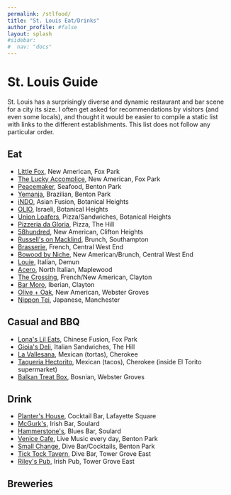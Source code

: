 ```yaml
---
permalink: /stlfood/
title: "St. Louis Eat/Drinks"
author_profile: #false
layout: splash
#sidebar:
#  nav: "docs"
---
```

# St. Louis Guide

St. Louis has a surprisingly diverse and dynamic restaurant and bar scene for a city its size. I often get asked for recommendations by visitors (and even some locals), and thought it would be easier to compile a static list with links to the different establishments. This list does not follow any particular order.

## Eat

* [Little Fox](https://www.google.com/maps/place/Little+Fox/@38.6079484,-90.2272046,15z/data=!4m2!3m1!1s0x0:0xcff5a1df744b257a?sa=X&ved=2ahUKEwjhpsDb6uj8AhV9kIkEHevuCTgQ_BJ6BAhyEAg), New American, Fox Park
* [The Lucky Accomplice](https://www.google.com/maps/place/The+Lucky+Accomplice/@38.6061982,-90.2253938,17z/data=!3m2!4b1!5s0x87d8b380c61e1755:0xfc191c9e47d126e8!4m6!3m5!1s0x87d8b34a0579dabf:0x9fa4ccf89122bd0c!8m2!3d38.606194!4d-90.2232051!16s%2Fg%2F11k8g5d76s), New American, Fox Park
* [Peacemaker](https://www.google.com/maps/place/Peacemaker+Lobster+%26+Crab/@38.6033514,-90.2176193,17z/data=!3m1!4b1!4m6!3m5!1s0x87d8b384d38bfa13:0x8ab09a425b8980e4!8m2!3d38.6033472!4d-90.2154306!16s%2Fg%2F11b5yypzc6), Seafood, Benton Park
* [Yemanja](https://www.google.com/maps/place/Yemanja+Brasil+Restaurant/@38.6001986,-90.2236649,17z/data=!3m1!4b1!4m6!3m5!1s0x87d8b3889d486e5d:0x571e03f6189f0cea!8m2!3d38.6001944!4d-90.2214762!16s%2Fg%2F1tl8l7lv), Brazilian, Benton Park
* [iNDO](https://www.google.com/maps/place/iNDO/@38.6192253,-90.2582764,17z/data=!3m1!4b1!4m6!3m5!1s0x87d8b552366426cf:0x438a03b63dc87615!8m2!3d38.6192211!4d-90.2560877!16s%2Fg%2F11fl42mvf7), Asian Fusion, Botanical Heights
* [OLIO](https://www.google.com/maps/place/OLIO/@38.6193602,-90.290562,14z/data=!4m10!1m2!2m1!1solio!3m6!1s0x87d8b4fb1aa0404d:0xa53840f1b15c7c76!8m2!3d38.6193602!4d-90.2555431!15sCgRvbGlvWgYiBG9saW-SARhtZWRpdGVycmFuZWFuX3Jlc3RhdXJhbnTgAQA!16s%2Fg%2F11xfm338h), Israeli, Botanical Heights
* [Union Loafers](https://www.google.com/maps/place/Union+Loafers+Caf%C3%A9+and+Bread+Bakery/@38.619806,-90.2581366,17z/data=!3m1!4b1!4m6!3m5!1s0x87d8b4fb3aea95df:0xcc016ae069955204!8m2!3d38.6198018!4d-90.2559479!16s%2Fg%2F11bw6tg4rj), Pizza/Sandwiches, Botanical Heights
* [Pizzeria da Gloria](https://www.google.com/maps/place/Pizzeria+da+Gloria/@38.6159342,-90.2770261,17z/data=!3m1!4b1!4m6!3m5!1s0x87d8b52243280aaf:0x8de154d83a3d5b1b!8m2!3d38.6159301!4d-90.2725414!16s%2Fg%2F11hxh4xxjy), Pizza, The Hill
* [58hundred](https://www.google.com/maps/place/58hundred/@38.6072693,-90.2879297,17z/data=!3m1!4b1!4m6!3m5!1s0x87d8b5f4fe59164d:0xe338045dc33e836e!8m2!3d38.6072651!4d-90.285741!16s%2Fg%2F11gvs7xt1y), New American, Clifton Heights
* [Russell's on Macklind](https://www.google.com/maps/place/Russell's+on+Macklind/@38.5867181,-90.2866283,17z/data=!3m1!4b1!4m6!3m5!1s0x87d8b5eb993bca65:0x918bb96fb916ec0d!8m2!3d38.5867139!4d-90.2844396!16s%2Fg%2F12hnx4m75), Brunch, Southampton
* [Brasserie](https://www.google.com/maps/place/Brasserie+by+Niche/@38.6400684,-90.2618421,15z/data=!4m2!3m1!1s0x0:0x4ccafbb414987011?sa=X&ved=2ahUKEwig0qHH6-j8AhVSmWoFHa_JDn8Q_BJ6BQiCARAI), French, Central West End
* [Bowood by Niche](https://www.google.com/maps/place/Bowood+by+Niche/@38.6494009,-90.2594221,17z/data=!3m1!4b1!4m6!3m5!1s0x87d8b5fa18522c87:0x6cce3e367845a305!8m2!3d38.6493967!4d-90.2572334!16s%2Fg%2F11s0_q7nzt), New American/Brunch, Central West End
* [Louie](https://www.google.com/maps/place/Louie/@38.6384102,-90.3776288,13z/data=!4m10!1m2!2m1!1slouie!3m6!1s0x87d8caa4ebc062e1:0x41e0a64e71aa16a3!8m2!3d38.6384102!4d-90.307591!15sCgVsb3VpZVoHIgVsb3VpZZIBEml0YWxpYW5fcmVzdGF1cmFudJoBJENoZERTVWhOTUc5blMwVkpRMEZuU1VOSE1uQkVZbXRCUlJBQuABAA!16s%2Fg%2F11c60_52m5), Italian, Demun
* [Acero](https://www.google.com/maps/place/Acero/@38.6385338,-90.3776289,13z/data=!4m10!1m2!2m1!1sacero!3m6!1s0x87d8ca8ba9a1071f:0x7e85e00c300a65fe!8m2!3d38.6134742!4d-90.3157934!15sCgVhY2Vyb1oHIgVhY2Vyb5IBEml0YWxpYW5fcmVzdGF1cmFudOABAA!16s%2Fg%2F12xq_rfzd), North Italian, Maplewood
* [The Crossing](https://www.google.com/maps/place/The+Crossing/@38.6386575,-90.3776289,13z/data=!4m10!1m2!2m1!1sthe+crossing!3m6!1s0x87d8cb2a85e20317:0xc8369a86925763a4!8m2!3d38.6503903!4d-90.337824!15sCgx0aGUgY3Jvc3NpbmdaDiIMdGhlIGNyb3NzaW5nkgERZnJlbmNoX3Jlc3RhdXJhbnSaASNDaFpEU1VoTk1HOW5TMFZKUTBGblNVTXlhemhNVmtKbkVBReABAA!16s%2Fg%2F1td72jt5), French/New American, Clayton
* [Bar Moro](https://www.google.com/maps/place/Bar+Moro/@38.6427082,-90.3358668,17z/data=!3m1!4b1!4m6!3m5!1s0x87d8cbd4441f7169:0x73dddb6a7b1f4451!8m2!3d38.642704!4d-90.3336781!16s%2Fg%2F11tpbd2whn), Iberian, Clayton
* [Olive + Oak](https://www.google.com/maps/place/Olive+%2B+Oak/@38.5931173,-90.3660103,17z/data=!3m1!4b1!4m6!3m5!1s0x87d8cb9444e07839:0x940472683fd5af8b!8m2!3d38.5931132!4d-90.3615256!16s%2Fg%2F11bccjjhwq), New American, Webster Groves
* [Nippon Tei](https://www.google.com/maps/place/Nippon+Tei/@38.5961799,-90.4957507,17z/data=!3m2!4b1!5s0x87d8d3b118f6f925:0x6e985a29d4c184a2!4m6!3m5!1s0x87d8d3b158798eb3:0x21935aaebc4a9947!8m2!3d38.5961757!4d-90.493562!16s%2Fg%2F1vy7h3bd), Japanese, Manchester

## Casual and BBQ
* [Lona's Lil Eats](https://www.google.com/maps/place/Lona's+Lil+Eats/@38.6102158,-90.2312611,17z/data=!3m1!4b1!4m6!3m5!1s0x87d8b47fccee2a1d:0xa12a5a4a22fc4d33!8m2!3d38.6102117!4d-90.2267764!16s%2Fg%2F11bbt5lxgg), Chinese Fusion, Fox Park
* [Gioia's Deli](https://www.google.com/maps/place/Gioia's+Deli/@38.5932348,-90.4338612,12z/data=!4m10!1m2!2m1!1sgioia's+deli!3m6!1s0x87d8b50c3dd067bb:0x5421ed1a22783f44!8m2!3d38.6173995!4d-90.2767997!15sCgxnaW9pYSdzIGRlbGkiA4gBAVoOIgxnaW9pYSdzIGRlbGmSAQRkZWxp4AEA!16s%2Fg%2F1tdylrkk), Italian Sandwiches, The Hill
* [La Vallesana](https://www.google.com/maps/place/La+Vallesana/@38.5940476,-90.2323982,17z/data=!3m1!4b1!4m6!3m5!1s0x87d8b473ec9e66ed:0x63805fb8fd6467ad!8m2!3d38.5940434!4d-90.2302095!16s%2Fg%2F1txfppsr), Mexican (tortas), Cherokee
* [Taqueria Hectorito](https://www.google.com/maps/place/Taqueria+Hectorito/@38.5936076,-90.230809,19z/data=!4m14!1m7!3m6!1s0x87d8b473ec9e66ed:0x63805fb8fd6467ad!2sLa+Vallesana!8m2!3d38.5940434!4d-90.2302095!16s%2Fg%2F1txfppsr!3m5!1s0x87d8b57219d313ad:0x521eb21dcddc5e6f!8m2!3d38.5939255!4d-90.2297973!16s%2Fg%2F11g1krwz59), Mexican (tacos), Cherokee (inside El Torito supermarket)
* [Balkan Treat Box](https://www.google.com/maps/place/Balkan+Treat+Box/@38.5921595,-90.3400574,17z/data=!3m1!4b1!4m6!3m5!1s0x87d8cbefa0efa8ed:0xf5b0abd4d7dabf02!8m2!3d38.5921553!4d-90.3378687!16s%2Fg%2F11gy9d59ms), Bosnian, Webster Groves

## Drink
* [Planter's House](https://www.google.com/maps/place/Planter's+House/@38.6206996,-90.214236,17z/data=!3m1!4b1!4m6!3m5!1s0x87d8b371dab602bd:0x3b67838c087aae79!8m2!3d38.6206954!4d-90.2120473!16s%2Fg%2F11b6hp4pz_), Cocktail Bar, Lafayette Square
* [McGurk's](https://www.google.com/maps/place/John+D.+McGurk's+Irish+Pub+and+Garden/@38.6025544,-90.2242433,15.25z/data=!4m14!1m7!3m6!1s0x87d8b3889d486e5d:0x571e03f6189f0cea!2sYemanja+Brasil+Restaurant!8m2!3d38.6001944!4d-90.2214762!16s%2Fg%2F1tl8l7lv!3m5!1s0x87d8b39e9cb54451:0x24e1fc7963703e42!8m2!3d38.6076244!4d-90.2099682!16s%2Fm%2F0krllm9), Irish Bar, Soulard
* [Hammerstone's](https://www.google.com/maps/place/Hammerstone's/@38.6025544,-90.2242433,15.25z/data=!4m14!1m7!3m6!1s0x87d8b3889d486e5d:0x571e03f6189f0cea!2sYemanja+Brasil+Restaurant!8m2!3d38.6001944!4d-90.2214762!16s%2Fg%2F1tl8l7lv!3m5!1s0x87d8b3a1e68eb5e3:0x544ee445bcc5d1b4!8m2!3d38.6066605!4d-90.2051703!16s%2Fm%2F0k3f1ps), Blues Bar, Soulard
* [Venice Cafe](https://www.google.com/maps/place/Venice+Caf%C3%A9/@38.601085,-90.2196497,16z/data=!4m14!1m7!3m6!1s0x87d8b3889d486e5d:0x571e03f6189f0cea!2sYemanja+Brasil+Restaurant!8m2!3d38.6001944!4d-90.2214762!16s%2Fg%2F1tl8l7lv!3m5!1s0x87d8b38f9e488bc9:0x6c0c04859ae4fc95!8m2!3d38.5993574!4d-90.2174515!16s%2Fm%2F0k8gsd_), Live Music every day, Benton Park
* [Small Change](https://www.google.com/maps/place/Small+Change+STL/@38.601085,-90.2196497,16z/data=!4m6!3m5!1s0x87d8b386535ecc81:0x32ca0f90ba3c2188!8m2!3d38.6026045!4d-90.2220658!16s%2Fg%2F11f4mbpw87), Dive Bar/Cocktails, Benton Park
* [Tick Tock Tavern](https://www.google.com/maps/place/Tick+Tock+Tavern/@38.6061425,-90.241254,17z/data=!3m1!4b1!4m6!3m5!1s0x87d8b46151c72ea5:0xbaabc7d9ce7b9b37!8m2!3d38.6061383!4d-90.2390653!16s%2Fg%2F11b6tyhl_4), Dive Bar, Tower Grove East
* [Riley's Pub](https://www.google.com/maps/place/Riley's+PUB/@38.6057876,-90.2412937,17z/data=!4m14!1m7!3m6!1s0x87d8b46151c72ea5:0xbaabc7d9ce7b9b37!2sTick+Tock+Tavern!8m2!3d38.6061383!4d-90.2390653!16s%2Fg%2F11b6tyhl_4!3m5!1s0x87d8b4665d0fb89f:0x303d4bba1c6430b8!8m2!3d38.6021991!4d-90.2398413!16s%2Fg%2F1tpf7nyc), Irish Pub, Tower Grove East

## Breweries
